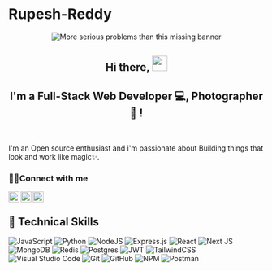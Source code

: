 # Rupesh-Reddy

<p align="center">
<img width=”200" height=”200" src ="https://user-images.githubusercontent.com/91304263/136020563-cd789c25-02c0-451d-b700-e997dd4b2f31.png" alt="More serious problems than this missing banner">
</p>

<h2 align="center">
  Hi there, <img width="30" height="30" src="https://github.com/TheDudeThatCode/TheDudeThatCode/blob/master/Assets/Hi.gif">
</h2>

<h2 align="center">
I'm a Full-Stack Web Developer 💻, Photographer 📸 !
</h2>

<br>

I'm an Open source enthusiast and i'm passionate about Building things that look and work like magic✨.


### 🤝🏻Connect with me 

<a href="https://www.linkedin.com/in/rupesh-reddy-344090114/"><img align="left" src="https://raw.githubusercontent.com/yushi1007/yushi1007/main/images/linkedin.svg" alt="Rupesh | LinkedIn" width="21px"/></a>
<a href="https://twitter.com/_Rupesh_"><img align="left" src="https://github.com/gauravghongde/social-icons/blob/master/SVG/Color/Twitter.svg" alt="Rupesh|Twitter" width="21px"/></a>
<a href="https://www.instagram.com/_rupeshreddy_/"><img align="left" src="https://raw.githubusercontent.com/yushi1007/yushi1007/main/images/instagram.svg" alt="Rupesh | Instagram" width="21px"/></a>


<br>

## 💼 Technical Skills

![JavaScript](https://img.shields.io/badge/javascript-%23323330.svg?style=for-the-badge&logo=javascript&logoColor=%23F7DF1E)
![Python](https://img.shields.io/badge/python-3670A0?style=for-the-badge&logo=python&logoColor=ffdd54)
![NodeJS](https://img.shields.io/badge/node.js-6DA55F?style=for-the-badge&logo=node.js&logoColor=white)
![Express.js](https://img.shields.io/badge/express.js-%23404d59.svg?style=for-the-badge&logo=express&logoColor=%2361DAFB)
![React](https://img.shields.io/badge/react-%2320232a.svg?style=for-the-badge&logo=react&logoColor=%2361DAFB)
![Next JS](https://img.shields.io/badge/Next-black?style=for-the-badge&logo=next.js&logoColor=white)
![MongoDB](https://img.shields.io/badge/MongoDB-%234ea94b.svg?style=for-the-badge&logo=mongodb&logoColor=white)
![Redis](https://img.shields.io/badge/redis-%23DD0031.svg?style=for-the-badge&logo=redis&logoColor=white)
![Postgres](https://img.shields.io/badge/postgres-%23316192.svg?style=for-the-badge&logo=postgresql&logoColor=white)
![JWT](https://img.shields.io/badge/JWT-black?style=for-the-badge&logo=JSON%20web%20tokens)
![TailwindCSS](https://img.shields.io/badge/tailwindcss-%2338B2AC.svg?style=for-the-badge&logo=tailwind-css&logoColor=white)
![Visual Studio Code](https://img.shields.io/badge/Visual%20Studio%20Code-0078d7.svg?style=for-the-badge&logo=visual-studio-code&logoColor=white)
![Git](https://img.shields.io/badge/git-%23F05033.svg?style=for-the-badge&logo=git&logoColor=white)
![GitHub](https://img.shields.io/badge/github-%23121011.svg?style=for-the-badge&logo=github&logoColor=white)
![NPM](https://img.shields.io/badge/NPM-%23000000.svg?style=for-the-badge&logo=npm&logoColor=white)
![Postman](https://img.shields.io/badge/Postman-FF6C37?style=for-the-badge&logo=postman&logoColor=white)
